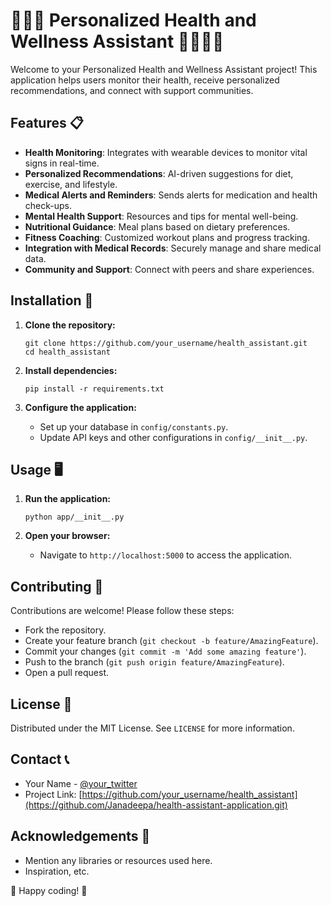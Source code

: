 
# 🌿💪🧠 Personalized Health and Wellness Assistant 🏋️‍♂️🥗🌟

Welcome to your Personalized Health and Wellness Assistant project! This application helps users monitor their health, receive personalized recommendations, and connect with support communities.

## Features 📋

- **Health Monitoring**: Integrates with wearable devices to monitor vital signs in real-time.
- **Personalized Recommendations**: AI-driven suggestions for diet, exercise, and lifestyle.
- **Medical Alerts and Reminders**: Sends alerts for medication and health check-ups.
- **Mental Health Support**: Resources and tips for mental well-being.
- **Nutritional Guidance**: Meal plans based on dietary preferences.
- **Fitness Coaching**: Customized workout plans and progress tracking.
- **Integration with Medical Records**: Securely manage and share medical data.
- **Community and Support**: Connect with peers and share experiences.

## Installation 🚀

1. **Clone the repository:**
   ```
   git clone https://github.com/your_username/health_assistant.git
   cd health_assistant
   ```

2. **Install dependencies:**
   ```
   pip install -r requirements.txt
   ```

3. **Configure the application:**
   - Set up your database in `config/constants.py`.
   - Update API keys and other configurations in `config/__init__.py`.

## Usage 🖥️

1. **Run the application:**
   ```
   python app/__init__.py
   ```

2. **Open your browser:**
   - Navigate to `http://localhost:5000` to access the application.

## Contributing 🤝

Contributions are welcome! Please follow these steps:
- Fork the repository.
- Create your feature branch (`git checkout -b feature/AmazingFeature`).
- Commit your changes (`git commit -m 'Add some amazing feature'`).
- Push to the branch (`git push origin feature/AmazingFeature`).
- Open a pull request.

## License 📄

Distributed under the MIT License. See `LICENSE` for more information.

## Contact 📞

- Your Name - [@your_twitter](https://twitter.com/yuthmika12375)
- Project Link: [https://github.com/your_username/health_assistant](https://github.com/Janadeepa/health-assistant-application.git)

## Acknowledgements 🙏

- Mention any libraries or resources used here.
- Inspiration, etc.

🌟 Happy coding! 🌟
